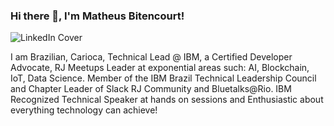 ### Hi there 👋, I'm Matheus Bitencourt!

![LinkedIn Cover](https://user-images.githubusercontent.com/6729209/87252482-e44b0580-c449-11ea-89a2-9b30846f973d.png)

I am Brazilian, Carioca, Technical Lead @ IBM, a Certified Developer Advocate, RJ Meetups Leader at exponential areas such: AI, Blockchain, IoT, Data Science. Member of the IBM Brazil Technical Leadership Council and Chapter Leader of Slack RJ Community and Bluetalks@Rio. IBM Recognized Technical Speaker at hands on sessions and Enthusiastic about everything technology can achieve! 
<!--
**matbiit/matbiit** is a ✨ _special_ ✨ repository because its `README.md` (this file) appears on your GitHub profile.

Here are some ideas to get you started:

- 🔭 I’m currently working on ...
- 🌱 I’m currently learning ...
- 👯 I’m looking to collaborate on ...
- 🤔 I’m looking for help with ...
- 💬 Ask me about ...
- 📫 How to reach me: ...
- 😄 Pronouns: ...
- ⚡ Fun fact: ...
-->
